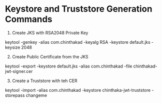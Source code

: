 # Keystore and Truststore Generation Commands


1. Create JKS with RSA2048 Private Key

keytool -genkey -alias com.chinthakad -keyalg RSA -keystore default.jks -keysize 2048

2. Create Public Certificate from the JKS

keytool -export -keystore default.jks -alias com.chinthakad -file chinthakad-jwt-signer.cer

3. Create a Truststore with teh CER

keytool -import -alias com.chinthakad -keystore chinthaka-jwt-truststore -storepass changeme
